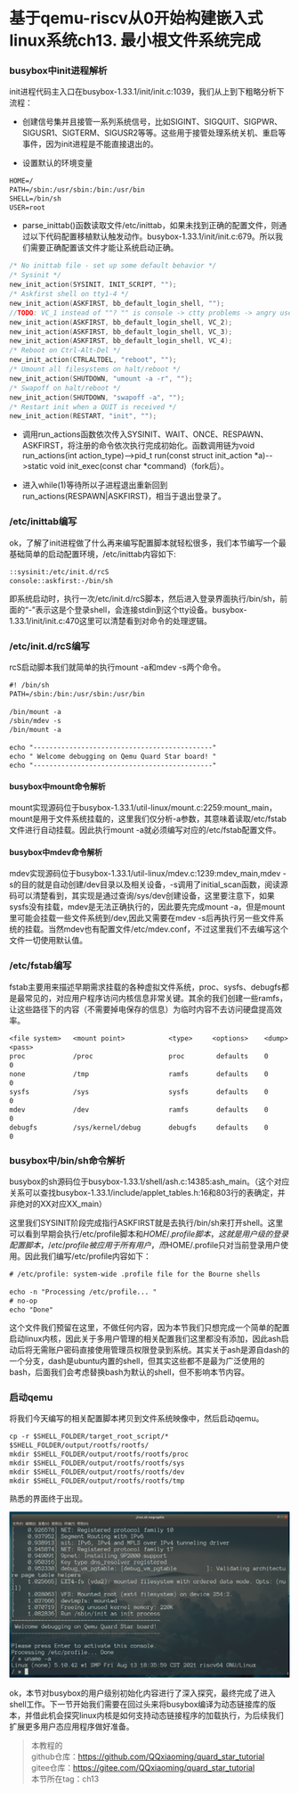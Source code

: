 # 基于qemu-riscv从0开始构建嵌入式linux系统ch13. 最小根文件系统完成

### busybox中init进程解析

init进程代码主入口在busybox-1.33.1/init/init.c:1039，我们从上到下粗略分析下流程：

- 创建信号集并且接管一系列系统信号，比如SIGINT、SIGQUIT、SIGPWR、SIGUSR1、SIGTERM、SIGUSR2等等。这些用于接管处理系统关机、重启等事件，因为init进程是不能直接退出的。

- 设置默认的环境变量

```shell
HOME=/
PATH=/sbin:/usr/sbin:/bin:/usr/bin
SHELL=/bin/sh
USER=root
```

- parse_inittab()函数读取文件/etc/inittab，如果未找到正确的配置文件，则通过以下代码配置移植默认触发动作。busybox-1.33.1/init/init.c:679。所以我们需要正确配置该文件才能让系统启动正确。

```c
/* No inittab file - set up some default behavior */
/* Sysinit */
new_init_action(SYSINIT, INIT_SCRIPT, "");
/* Askfirst shell on tty1-4 */
new_init_action(ASKFIRST, bb_default_login_shell, "");
//TODO: VC_1 instead of ""? "" is console -> ctty problems -> angry users
new_init_action(ASKFIRST, bb_default_login_shell, VC_2);
new_init_action(ASKFIRST, bb_default_login_shell, VC_3);
new_init_action(ASKFIRST, bb_default_login_shell, VC_4);
/* Reboot on Ctrl-Alt-Del */
new_init_action(CTRLALTDEL, "reboot", "");
/* Umount all filesystems on halt/reboot */
new_init_action(SHUTDOWN, "umount -a -r", "");
/* Swapoff on halt/reboot */
new_init_action(SHUTDOWN, "swapoff -a", "");
/* Restart init when a QUIT is received */
new_init_action(RESTART, "init", "");
```

- 调用run_actions函数依次传入SYSINIT、WAIT、ONCE、RESPAWN、ASKFIRST，将注册的命令依次执行完成初始化。函数调用链为void run_actions(int action_type)-->pid_t run(const struct init_action *a)-->static void init_exec(const char *command)（fork后）。

- 进入while(1)等待所以子进程退出重新回到run_actions(RESPAWN|ASKFIRST)，相当于退出登录了。

### /etc/inittab编写

ok，了解了init进程做了什么再来编写配置脚本就轻松很多，我们本节编写一个最基础简单的启动配置环境，/etc/inittab内容如下:

```
::sysinit:/etc/init.d/rcS
console::askfirst:-/bin/sh
```

即系统启动时，执行一次/etc/init.d/rcS脚本，然后进入登录界面执行/bin/sh，前面的“-”表示这是个登录shell，会连接stdin到这个tty设备。busybox-1.33.1/init/init.c:470这里可以清楚看到对命令的处理逻辑。

### /etc/init.d/rcS编写

rcS启动脚本我们就简单的执行mount -a和mdev -s两个命令。

```shell
#! /bin/sh
PATH=/sbin:/bin:/usr/sbin:/usr/bin

/bin/mount -a
/sbin/mdev -s
/bin/mount -a

echo "---------------------------------------------"
echo " Welcome debugging on Qemu Quard Star board! "
echo "---------------------------------------------"
```

#### busybox中mount命令解析

mount实现源码位于busybox-1.33.1/util-linux/mount.c:2259:mount_main，mount是用于文件系统挂载的，这里我们仅分析-a参数，其意味着读取/etc/fstab文件进行自动挂载。因此执行mount -a就必须编写对应的/etc/fstab配置文件。

#### busybox中mdev命令解析

mdev实现源码位于busybox-1.33.1/util-linux/mdev.c:1239:mdev_main,mdev -s的目的就是自动创建/dev目录以及相关设备，-s调用了initial_scan函数，阅读源码可以清楚看到，其实现是通过查询/sys/dev创建设备，这里要注意下，如果sysfs没有挂载，mdev是无法正确执行的，因此要先完成mount -a，但是mount里可能会挂载一些文件系统到/dev,因此又需要在mdev -s后再执行另一些文件系统的挂载。当然mdev也有配置文件/etc/mdev.conf，不过这里我们不去编写这个文件一切使用默认值。

### /etc/fstab编写

fstab主要用来描述早期需求挂载的各种虚拟文件系统，proc、sysfs、debugfs都是最常见的，对应用户程序访问内核信息非常关键。其余的我们创建一些ramfs，让这些路径下的内容（不需要掉电保存的信息）为临时内容不去访问硬盘提高效率。

```
<file system>   <mount point>           <type>     <options>    <dump>  <pass>
proc			/proc					proc		defaults    0	     0
none			/tmp					ramfs		defaults    0	     0
sysfs			/sys					sysfs		defaults    0	     0
mdev		    /dev					ramfs		defaults	0	     0
debugfs	        /sys/kernel/debug 	    debugfs	    defaults    0        0
```

### busybox中/bin/sh命令解析

busybox的sh源码位于busybox-1.33.1/shell/ash.c:14385:ash_main。（这个对应关系可以查找busybox-1.33.1/include/applet_tables.h:16和803行的表确定，并非绝对的XX对应XX_main）

这里我们SYSINIT阶段完成指行ASKFIRST就是去执行/bin/sh来打开shell。这里可以看到早期会执行/etc/profile脚本和$HOME/.profile脚本，这就是用户级的登录配置脚本，/etc/profile被应用于所有用户，而$HOME/.profile只对当前登录用户使用。因此我们编写/etc/profile内容如下：

```shell
# /etc/profile: system-wide .profile file for the Bourne shells

echo -n "Processing /etc/profile... "
# no-op
echo "Done"
```

这个文件我们预留在这里，不做任何内容，因为本节我们只想完成一个简单的配置启动linux内核，因此关于多用户管理的相关配置我们这里都没有添加，因此ash启动后将无需账户密码直接使用管理员权限登录到系统。其实关于ash是源自dash的一个分支，dash是ubuntu内置的shell，但其实这些都不是最为广泛使用的bash，后面我们会考虑替换bash为默认的shell，但不影响本节内容。

### 启动qemu

将我们今天编写的相关配置脚本拷贝到文件系统映像中，然后启动qemu。

```shell
cp -r $SHELL_FOLDER/target_root_script/* $SHELL_FOLDER/output/rootfs/rootfs/
mkdir $SHELL_FOLDER/output/rootfs/rootfs/proc
mkdir $SHELL_FOLDER/output/rootfs/rootfs/sys
mkdir $SHELL_FOLDER/output/rootfs/rootfs/dev
mkdir $SHELL_FOLDER/output/rootfs/rootfs/tmp
```

熟悉的界面终于出现。

![ch13-0](./img/ch13-0.png)

ok，本节对busybox的用户级别初始化内容进行了深入探究，最终完成了进入shell工作。下一节开始我们需要在回过头来将busybox编译为动态链接库的版本，并借此机会探究linux内核是如何支持动态链接程序的加载执行，为后续我们扩展更多用户态应用程序做好准备。

> 本教程的<br>github仓库：https://github.com/QQxiaoming/quard_star_tutorial<br>gitee仓库：https://gitee.com/QQxiaoming/quard_star_tutorial<br>本节所在tag：ch13